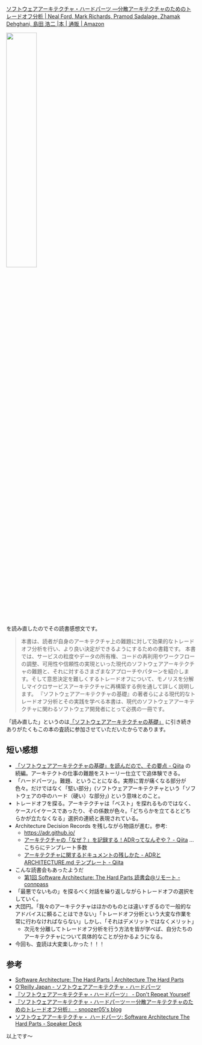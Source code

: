 [ソフトウェアアーキテクチャ・ハードパーツ ―分散アーキテクチャのためのトレードオフ分析 | Neal Ford, Mark Richards, Pramod Sadalage, Zhamak Dehghani, 島田 浩二 |本 | 通販 | Amazon](https://www.amazon.co.jp/dp/4814400063)

<img src="https://m.media-amazon.com/images/I/41kBThOzlFL._SX389_BO1,204,203,200_.jpg" width=40% />

を読み直したのでその読書感想文です。

> 本書は、読者が自身のアーキテクチャ上の難題に対して効果的なトレードオフ分析を行い、より良い決定ができるようにするための書籍です。
本書では、サービスの粒度やデータの所有権、コードの再利用やワークフローの調整、可用性や信頼性の実現といった現代のソフトウェアアーキテクチャの難題と、それに対するさまざまなアプローチやパターンを紹介します。そして意思決定を難しくするトレードオフについて、モノリスを分解しマイクロサービスアーキテクチャに再構築する例を通して詳しく説明します。
『ソフトウェアアーキテクチャの基礎』の著者らによる現代的なトレードオフ分析とその実践を学べる本書は、現代のソフトウェアアーキテクチャに関わるソフトウェア開発者にとって必携の一冊です。


「読み直した」というのは[「ソフトウェアアーキテクチャの基礎」](https://qiita.com/e99h2121/items/1844f5ed8da453a6dfb0)
に引き続きありがたくもこの本の査読に参加させていただいたからであります。

## 短い感想

- [「ソフトウェアアーキテクチャの基礎」を読んだので、その要点 - Qiita](https://qiita.com/e99h2121/items/1844f5ed8da453a6dfb0) の続編。アーキテクトの仕事の難題をストーリー仕立てで追体験できる。
- 「ハードパーツ」。難題、ということになる。実際に胃が痛くなる部分が色々。だけではなく「堅い部分」(ソフトウェアアーキテクチャという「ソフトウェアの中のハード（硬い）な部分」) という意味とのこと。
- トレードオフを探る。アーキテクチャは「ベスト」を探れるものではなく、ケースバイケースであったり、その係数が色々。「どちらかを立てるとどちらかが立たなくなる」選択の連続と表現されている。
- Architecture Decision Records を残しながら物語が進む。参考:
    - https://adr.github.io/
    - [アーキテクチャの「なぜ？」を記録する！ADRってなんぞや？ - Qiita](https://qiita.com/fuubit/items/dbb22435202acbe48849) ... こちらにテンプレート多数
    - [アーキテクチャに関するドキュメントの残しかた - ADRとARCHITECTURE.md テンプレート - Qiita](https://qiita.com/e99h2121/items/f508ef4c9743b8fc9f5b)
- こんな読書会もあったようだ
    - [第1回 Software Architecture: The Hard Parts 読書会@リモート - connpass](https://javaee-study.connpass.com/event/228183/)
- 「最悪でないもの」を探るべく対話を繰り返しながらトレードオフの選択をしていく。
- 大団円。「我々のアーキテクチャはほかのものとは違いすぎるので一般的なアドバイスに頼ることはできない」「トレードオフ分析という大変な作業を常に行わなければならない」しかし、「それはデメリットではなくメリット」
    - 次元を分離してトレードオフ分析を行う方法を皆が学べば、自分たちのアーキテクチャについて具体的なことが分かるようになる。
- 今回も、査読は大変楽しかった！！！


## 参考
- [Software Architecture: The Hard Parts | Architecture The Hard Parts](https://architecturethehardparts.com/)
- [O'Reilly Japan - ソフトウェアアーキテクチャ・ハードパーツ](https://www.oreilly.co.jp/books/9784814400065/)
- [『ソフトウェアアーキテクチャ・ハードパーツ』 - Don't Repeat Yourself](https://blog-dry.com/entry/2022/10/23/015429)
- [『ソフトウェアアーキテクチャ・ハードパーツーー分散アーキテクチャのためのトレードオフ分析』 - snoozer05's blog](https://snoozer05.hatenablog.jp/entry/2022/10/27/112254)
- [ソフトウェアアーキテクチャ・ ハードパーツ: Software Architecture The Hard Parts - Speaker Deck](https://speakerdeck.com/snoozer05/20221129-software-architecture-the-hard-parts)

以上です～
